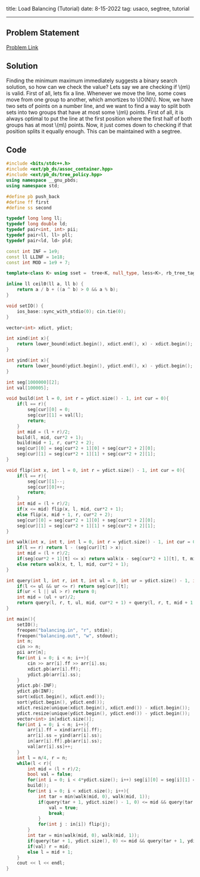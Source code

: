 title: Load Balancing (Tutorial)
date: 8-15-2022
tag: usaco, segtree, tutorial

---

## Problem Statement

[Problem Link](http://www.usaco.org/index.php?page=viewproblem2&cpid=624)

## Solution

Finding the minimum maximum immediately suggests a binary search solution, so how can we check the value? Lets say we are checking if \\(m\\) is valid. First of all, lets fix a line. Whenever we move the line, some cows move from one group to another, which amortizes to \\(O(N)\\). Now, we have two sets of points on a number line, and we want to find a way to split both sets into two groups that have at most some \\(m\\) points. First of all, it is always optimal to put the line at the first position where the first half of both groups has at most \\(m\\) points. Now, it just comes down to checking if that position splits it equally enough. This can be maintained with a segtree.

## Code
```c++
#include <bits/stdc++.h>
#include <ext/pb_ds/assoc_container.hpp>
#include <ext/pb_ds/tree_policy.hpp>
using namespace __gnu_pbds;
using namespace std;

#define pb push_back
#define ff first
#define ss second

typedef long long ll;
typedef long double ld;
typedef pair<int, int> pii;
typedef pair<ll, ll> pll;
typedef pair<ld, ld> pld;

const int INF = 1e9;
const ll LLINF = 1e18;
const int MOD = 1e9 + 7;

template<class K> using sset =  tree<K, null_type, less<K>, rb_tree_tag, tree_order_statistics_node_update>;

inline ll ceil0(ll a, ll b) {
    return a / b + ((a ^ b) > 0 && a % b);
}

void setIO() {
    ios_base::sync_with_stdio(0); cin.tie(0);
}

vector<int> xdict, ydict;

int xind(int x){
    return lower_bound(xdict.begin(), xdict.end(), x) - xdict.begin();
}

int yind(int x){
    return lower_bound(ydict.begin(), ydict.end(), x) - ydict.begin();
}

int seg[1000000][2];
int val[100005];

void build(int l = 0, int r = ydict.size() - 1, int cur = 0){
    if(l == r){
        seg[cur][0] = 0;
        seg[cur][1] = val[l];
        return;
    }
    int mid = (l + r)/2;
    build(l, mid, cur*2 + 1);
    build(mid + 1, r, cur*2 + 2);
    seg[cur][0] = seg[cur*2 + 1][0] + seg[cur*2 + 2][0];
    seg[cur][1] = seg[cur*2 + 1][1] + seg[cur*2 + 2][1];
}

void flip(int x, int l = 0, int r = ydict.size() - 1, int cur = 0){
    if(l == r){
        seg[cur][1]--;
        seg[cur][0]++;
        return;
    }
    int mid = (l + r)/2;
    if(x <= mid) flip(x, l, mid, cur*2 + 1);
    else flip(x, mid + 1, r, cur*2 + 2);
    seg[cur][0] = seg[cur*2 + 1][0] + seg[cur*2 + 2][0];
    seg[cur][1] = seg[cur*2 + 1][1] + seg[cur*2 + 2][1];
}

int walk(int x, int t, int l = 0, int r = ydict.size() - 1, int cur = 0){
    if(l == r) return l - (seg[cur][t] > x);
    int mid = (l + r)/2;
    if(seg[cur*2 + 1][t] <= x) return walk(x - seg[cur*2 + 1][t], t, mid + 1, r, cur*2 + 2);
    else return walk(x, t, l, mid, cur*2 + 1);
}

int query(int l, int r, int t, int ul = 0, int ur = ydict.size() - 1, int cur = 0){
    if(l <= ul && ur <= r) return seg[cur][t];
    if(ur < l || ul > r) return 0;
    int mid = (ul + ur)/2;
    return query(l, r, t, ul, mid, cur*2 + 1) + query(l, r, t, mid + 1, ur, cur*2 + 2);
}

int main(){
    setIO();
    freopen("balancing.in", "r", stdin);
    freopen("balancing.out", "w", stdout);
    int n;
    cin >> n;
    pii arr[n];
    for(int i = 0; i < n; i++){
        cin >> arr[i].ff >> arr[i].ss;
        xdict.pb(arr[i].ff);
        ydict.pb(arr[i].ss);
    }
    ydict.pb(-INF);
    ydict.pb(INF);
    sort(xdict.begin(), xdict.end());
    sort(ydict.begin(), ydict.end());
    xdict.resize(unique(xdict.begin(), xdict.end()) - xdict.begin());
    ydict.resize(unique(ydict.begin(), ydict.end()) - ydict.begin());
    vector<int> in[xdict.size()];
    for(int i = 0; i < n; i++){
        arr[i].ff = xind(arr[i].ff);
        arr[i].ss = yind(arr[i].ss);
        in[arr[i].ff].pb(arr[i].ss);
        val[arr[i].ss]++;
    }
    int l = n/4, r = n;
    while(l < r){
        int mid = (l + r)/2;
        bool val = false;
        for(int i = 0; i < 4*ydict.size(); i++) seg[i][0] = seg[i][1] = 0;
        build();
        for(int i = 0; i < xdict.size(); i++){
            int tar = min(walk(mid, 0), walk(mid, 1));
            if(query(tar + 1, ydict.size() - 1, 0) <= mid && query(tar + 1, ydict.size() - 1, 1) <= mid){
                val = true;
                break;
            }
            for(int j : in[i]) flip(j);
        }
        int tar = min(walk(mid, 0), walk(mid, 1));
        if(query(tar + 1, ydict.size(), 0) <= mid && query(tar + 1, ydict.size(), 1) <= mid) val = true;
        if(val) r = mid;
        else l = mid + 1;
    }
    cout << l << endl;
}
```